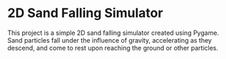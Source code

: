 # 2D Sand Falling Simulator

This project is a simple 2D sand falling simulator created using Pygame. Sand particles fall under the influence of gravity, accelerating as they descend, and come to rest upon reaching the ground or other particles.
